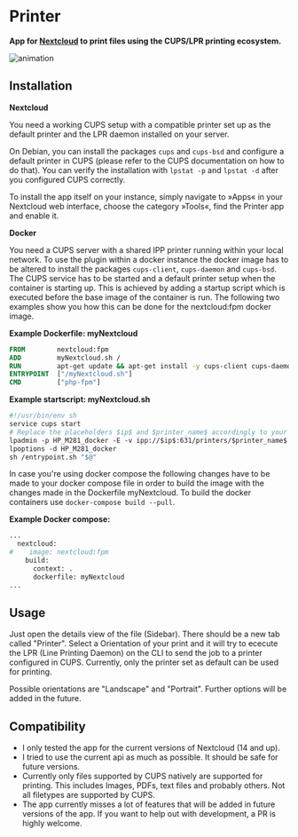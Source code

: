 Printer
========

**App for [Nextcloud](https://nextcloud.com) to print files using the CUPS/LPR printing ecosystem.**

![animation](screenshots/printer.gif)

Installation
------------

**Nextcloud**

You need a working CUPS setup with a compatible printer set up as the default printer and the LPR daemon installed on your server.

On Debian, you can install the packages `cups` and `cups-bsd` and configure a default printer in CUPS (please refer to the CUPS documentation on how to do that). You can verify the installation with `lpstat -p` and `lpstat -d` after you configured CUPS correctly.

To install the app itself on your instance, simply navigate to »Apps« in your Nextcloud web interface, choose the category »Tools«, find the Printer app and enable it.

**Docker**

You need a CUPS server with a shared IPP printer running within your local network. To use the plugin within a docker instance the docker image has to be altered to install the packages `cups-client`, `cups-daemon` and `cups-bsd`. The CUPS service has to be started and a default printer setup when the container is starting up. This is achieved by adding a startup script which is executed before the base image of the container is run. The following two examples show you how this can be done for the nextcloud:fpm docker image.

**Example Dockerfile: myNextcloud**

```Dockerfile
FROM        nextcloud:fpm
ADD         myNextcloud.sh /
RUN         apt-get update && apt-get install -y cups-client cups-daemon cups-bsd && chmod +x /myNextcloud.sh
ENTRYPOINT  ["/myNextcloud.sh"]
CMD         ["php-fpm"]
```

**Example startscript: myNextcloud.sh**

```Dockerfile
#!/usr/bin/env sh
service cups start
# Replace the placeholders $ip$ and $printer_name$ accordingly to your setup 
lpadmin -p HP_M281_docker -E -v ipp://$ip$:631/printers/$printer_name$ -m everywhere
lpoptions -d HP_M281_docker
sh /entrypoint.sh "$@"
```

In case you're using docker compose the following changes have to be made to your docker compose file in order to build the image with the changes made in the Dockerfile myNextcloud. To build the docker containers use `docker-compose build --pull`.

**Example Docker compose:**

```Dockerfile
...
  nextcloud:
#    image: nextcloud:fpm
    build:
      context: .
      dockerfile: myNextcloud
...
```

Usage
-----

Just open the details view of the file (Sidebar). There should be a new tab called "Printer". Select a Orientation of your print and it will try to ececute the LPR (Line Printing Daemon) on the CLI to send the job to a printer configured in CUPS. Currently, only the printer set as default can be used for printing.

Possible orientations are "Landscape" and "Portrait". Further options will be added in the future.

Compatibility
-------------

- I only tested the app for the current versions of Nextcloud (14 and up).
- I tried to use the current api as much as possible. It should be safe for future versions.
- Currently only files supported by CUPS natively are supported for printing. This includes Images, PDFs, text files and probably others. Not all filetypes are supported by CUPS.
- The app currently misses a lot of features that will be added in future versions of the app. If you want to help out with development, a PR is highly welcome.
